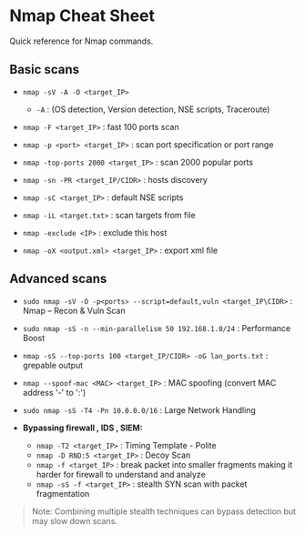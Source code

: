 # Nmap Cheat Sheet
Quick reference for Nmap commands.

## Basic scans
- `nmap -sV -A -O <target_IP>`  
  - `-A` : (OS detection, Version detection, NSE scripts, Traceroute)

- `nmap -F <target_IP>` : fast 100 ports scan

- `nmap -p <port> <target_IP>` : scan port specification or port range

- `nmap -top-ports 2000 <target_IP>` : scan 2000 popular ports 

- `nmap -sn -PR <target_IP/CIDR>` : hosts discovery

- `nmap -sC <target_IP>` : default NSE scripts

- `nmap -iL <target.txt>` : scan targets from file

- `nmap -exclude <IP>` : exclude this host 

- `nmap -oX <output.xml> <target_IP>` : export xml file

## Advanced scans

- `sudo nmap -sV -O -p<ports> --script=default,vuln <target_IP\CIDR>` : Nmap – Recon & Vuln Scan

- `sudo nmap -sS -n --min-parallelism 50 192.168.1.0/24` : Performance Boost

- `nmap -sS --top-ports 100 <target_IP/CIDR> -oG lan_ports.txt` : grepable output

- `nmap --spoof-mac <MAC> <target_IP>` : MAC spoofing (convert MAC address '-' to ':')

- `sudo nmap -sS -T4 -Pn 10.0.0.0/16` : Large Network Handling 

- **Bypassing firewall , IDS , SIEM:**
  - `nmap -T2 <target_IP>` : Timing Template - Polite
  - `nmap -D RND:5 <target_IP>` : Decoy Scan
  - `nmap -f <target_IP>` : break packet into smaller fragments making it harder for firewall to understand and analyze
  - `nmap -sS -f <target_IP>` : stealth SYN scan with packet fragmentation
  
> Note: Combining multiple stealth techniques can bypass detection but may slow down scans.



